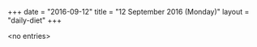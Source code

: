 +++
date = "2016-09-12"
title = "12 September 2016 (Monday)"
layout = "daily-diet"
+++

\<no entries\>